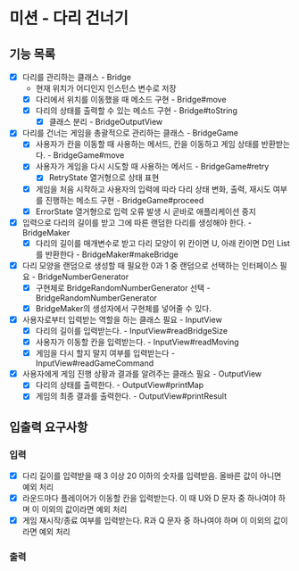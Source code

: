 # 미션 - 다리 건너기

## 기능 목록
- [x] 다리를 관리하는 클래스 - Bridge
  - 현재 위치가 어디인지 인스턴스 변수로 저장
  - [x] 다리에서 위치를 이동했을 때 메소드 구현 - Bridge#move
  - [x] 다리의 상태를 출력할 수 있는 메소드 구현 - Bridge#toString
    - [x] 클래스 분리 - BridgeOutputView
- [x] 다리를 건너는 게임을 총괄적으로 관리하는 클래스 - BridgeGame
  - [x] 사용자가 칸을 이동할 때 사용하는 메서드, 칸을 이동하고 게임 상태를 반환받는다. - BridgeGame#move
  - [x] 사용자가 게임을 다시 시도할 때 사용하는 메서드 - BridgeGame#retry
    - [x] RetryState 열거형으로 상태 표현
  - [x] 게임을 처음 시작하고 사용자의 입력에 따라 다리 상태 변화, 출력, 재시도 여부를 진행하는 메소드 구현 - BridgeGame#proceed
  - [x] ErrorState 열거형으로 입력 오류 발생 시 곧바로 애플리케이션 중지
- [x] 입력으로 다리의 길이를 받고 그에 따른 랜덤한 다리를 생성해야 한다. - BridgeMaker
  - [x] 다리의 길이를 매개변수로 받고 다리 모양이 위 칸이면 U, 아래 칸이면 D인 List를 반환한다 - BridgeMaker#makeBridge
- [x] 다리 모양을 랜덤으로 생성할 때 필요한 0과 1 중 랜덤으로 선택하는 인터페이스 필요 - BridgeNumberGenerator
  - [x] 구현체로 BridgeRandomNumberGenerator 선택 - BridgeRandomNumberGenerator
  - [x] BridgeMaker의 생성자에서 구현체를 넣어줄 수 있다.
- [x] 사용자로부터 입력받는 역할을 하는 클래스 필요 - InputView
  - [x] 다리의 길이를 입력받는다. - InputView#readBridgeSize
  - [x] 사용자가 이동할 칸을 입력받는다. - InputView#readMoving
  - [x] 게임을 다시 할지 말지 여부를 입력받는다 - InputView#readGameCommand
- [x] 사용자에게 게임 진행 상황과 결과를 알려주는 클래스 필요 - OutputView
  - [x] 다리의 상태를 출력한다. - OutputView#printMap
  - [x] 게임의 최종 결과를 출력한다. - OutputView#printResult

## 입출력 요구사항
### 입력
- [x] 다리 길이를 입력받을 때 3 이상 20 이하의 숫자를 입력받음. 올바른 값이 아니면 예외 처리
- [x] 라운드마다 플레이어가 이동할 칸을 입력받는다. 이 때 U와 D 문자 중 하나여야 하며 이 이외의 값이라면 예외 처리
- [x] 게임 재시작/종료 여부를 입력받는다. R과 Q 문자 중 하나여야 하며 이 이외의 값이라면 예외 처리
### 출력
